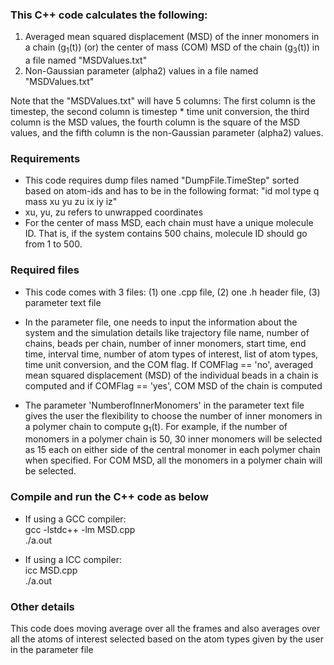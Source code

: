 ### This C++ code calculates the following:

1) Averaged mean squared displacement (MSD) of the inner monomers in a chain (g<sub>1</sub>(t)) (or) the center of mass (COM) MSD of the chain (g<sub>3</sub>(t)) in a file named "MSDValues.txt"
2) Non-Gaussian parameter (alpha2) values in a file named "MSDValues.txt"

Note that the "MSDValues.txt" will have 5 columns: The first column is the timestep, the second column is timestep * time unit conversion, the third column is the MSD values, the fourth column is the square of the MSD values, and the fifth column is the non-Gaussian parameter (alpha2) values.

### Requirements

* This code requires dump files named "DumpFile.TimeStep" sorted based on atom-ids and has to be in the following format: "id mol type q mass xu yu zu ix iy iz"  
* xu, yu, zu refers to unwrapped coordinates
* For the center of mass MSD, each chain must have a unique molecule ID.  That is, if the system contains 500 chains, molecule ID should go from 1 to 500.  

### Required files

* This code comes with 3 files: (1) one .cpp file, (2) one .h header file, (3) parameter text file

* In the parameter file, one needs to input the information about the system and the simulation details like trajectory file name, number of chains, beads per chain, number of inner monomers, start time, end time, interval time, number of atom types of interest, list of atom types, time unit conversion, and the COM flag.  If COMFlag == 'no', averaged mean squared displacement (MSD) of the individual beads in a chain is computed and if COMFlag == 'yes', COM MSD of the chain is computed

* The parameter 'NumberofInnerMonomers' in the parameter text file gives the user the flexibility to choose the number of inner monomers in a polymer chain to compute g<sub>1</sub>(t).  For example, if the number of monomers in a polymer chain is 50, 30 inner monomers will be selected as 15 each on either side of the central monomer in each polymer chain when specified.  For COM MSD, all the monomers in a polymer chain will be selected.  

### Compile and run the C++ code as below

* If using a GCC compiler:  
    gcc -lstdc++ -lm  MSD.cpp   
    ./a.out
    
* If using a ICC compiler:  
    icc MSD.cpp  
    ./a.out
    
### Other details

This code does moving average over all the frames and also averages over all the atoms of interest selected based on the atom types given by the user in the parameter file


